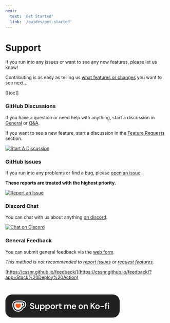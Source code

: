 ```yaml
---
next:
  text: 'Get Started'
  link: '/guides/get-started'
---
```


# Support

If you run into any issues or want to see any new features, please let us know!

Contributing is as easy as telling us [what features or changes](https://github.com/cssnr/stack-deploy-action/discussions/categories/feature-requests) you want to see next…

[[toc]]

### GitHub Discussions

If you have a question or need help with anything,
start a discussion in [General](https://github.com/cssnr/stack-deploy-action/discussions/categories/general)
or [Q&A](https://github.com/cssnr/stack-deploy-action/discussions/categories/q-a).

If you want to see a new feature, start a discussion in
the [Feature Requests](https://github.com/cssnr/stack-deploy-action/discussions/categories/feature-requests) section.

[![Start A Discussion](https://img.shields.io/badge/Start_A_Discussion-blue?style=for-the-badge&logo=github)](https://github.com/cssnr/stack-deploy-action/discussions)

### GitHub Issues

If you run into any problems or find a bug, please [open an issue](https://github.com/cssnr/stack-deploy-action/issues).

**These reports are treated with the highest priority.**

[![Report an Issue](https://img.shields.io/badge/Report_an_Issue-blue?style=for-the-badge&logo=github)](https://github.com/cssnr/stack-deploy-action/issues)

### Discord Chat

You can chat with us about anything [on discord](https://discord.gg/wXy6m2X8wY).

[![Chat on Discord](https://img.shields.io/badge/Chat_on_Discord-5865F2?style=for-the-badge&logo=discord&logoColor=white)](https://discord.gg/wXy6m2X8wY)

### General Feedback

You can submit general feedback via the [web form](https://cssnr.github.io/feedback/?app=Stack%20Deploy%20Action).

_This method is not recommended to [report issues](https://github.com/cssnr/stack-deploy-action/issues) or [request features](https://github.com/cssnr/stack-deploy-action/discussions/categories/feature-requests)._

[https://cssnr.github.io/feedback/](https://cssnr.github.io/feedback/?app=Stack%20Deploy%20Action)

&nbsp;

[![Ko-Fi](./public/images/ko-fi.png)](https://ko-fi.com/cssnr)
